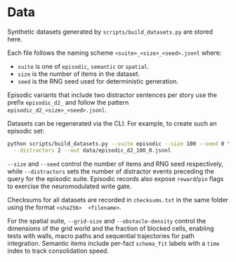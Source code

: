 # Data

Synthetic datasets generated by `scripts/build_datasets.py` are stored here.

Each file follows the naming scheme `<suite>_<size>_<seed>.jsonl` where:

- `suite` is one of `episodic`, `semantic` or `spatial`.
- `size` is the number of items in the dataset.
- `seed` is the RNG seed used for deterministic generation.

Episodic variants that include two distractor sentences per story use the
prefix `episodic_d2_` and follow the pattern
`episodic_d2_<size>_<seed>.jsonl`.

Datasets can be regenerated via the CLI.  For example, to create such an
episodic set:

```bash
python scripts/build_datasets.py --suite episodic --size 100 --seed 0 \
  --distractors 2 --out data/episodic_d2_100_0.jsonl
```

`--size` and `--seed` control the number of items and RNG seed respectively,
while `--distractors` sets the number of distractor events preceding the query
for the episodic suite. Episodic records also expose `reward`/`pin` flags to
exercise the neuromodulated write gate.

Checksums for all datasets are recorded in `checksums.txt` in the same
folder using the format `<sha256>  <filename>`.

For the spatial suite, `--grid-size` and `--obstacle-density` control the
dimensions of the grid world and the fraction of blocked cells, enabling tests
with walls, macro paths and sequential trajectories for path integration.
Semantic items include per-fact `schema_fit` labels with a `time` index to
track consolidation speed.
